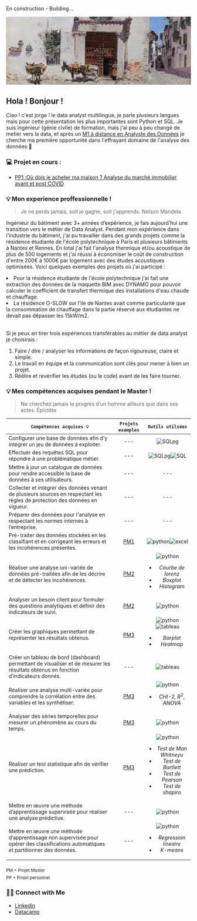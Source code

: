 En construction - Building...

![alt text](https://github.com/ocon-ene/ocon-ene/blob/main/house_toledo.jpg)

## Hola ! Bonjour ! 

Ciao ! c'est jorge ! le data analyst multilingue, je parle plusieurs langues mais pour cette présentation les plus importantes sont Python et SQL.
Je suis ingénieur (génie civile) de formation, mais j'ai peu à peu changé de metier vers la data, et après un [M1 à distance en Analyste des Données](https://www.francecompetences.fr/recherche/rncp/34964/) je cherche ma première opportunité dans l'effrayant domaine de l'analyse des données :ghost:


### 💻 Projet en cours : 
- [PP1 :Où dois je acheter ma maison ? Analyse du marché immobilier avant et post COVID](https://github.com/ocon-ene/SQL_Valeur_fonciere_p1)

### 💡 Mon experience proffessionnelle ! 

> Je ne perds jamais, soit je gagne, soit j'apprends. Nelson Mandela

Ingénieur du bâtiment avec 3+ années d’expérience, je fais aujourd’hui une transition vers le métier de Data Analyst. Pendant mon expérience dans l'industrie du bâtiment, j'ai pu travailler dans des grands projets comme la résidence étudiante de l'école polytechnique à Paris et plusieurs bâtiments à Nantes et Rennes. En total j'ai fait l'analyse thermique et/ou acoustique de plus de 500 logements et j'ai réussi à économiser le coût de construction d'entre 200€ à 1000€ par logement avec des études acoustiques optimisées.
Voici quelques exemples des projets où j'ai participé :

<li>Pour la résidence étudiante de l'école polytechnique j'ai fait une extraction des données de la maquette BIM avec DYNAMO pour pouvoir calculer le coefficient de transfert thermique des installations d'eau chaude et chauffage.</li>
<li>La résidence O-SLOW sur l’ile de Nantes avait comme particularité que la consommation de chauffage dans la partie réservé aux étudiantes ne devait pas dépasser les 15kW/m2.</li><br>


Si je peux en tirer trois expériences transférables au métier de data analyst je choisirais :
1.	Faire / dire / analyser les informations de façon rigoureuse, claire et simple.
2.	Le travail en équipe et la communication sont clés pour mener à bien un projet.
3.	Réélire et revérifier les études (ou le code) avant de les faire tourner.



### 💡 Mes compétences acquises pendant le Master !

> Ne cherchez jamais le progrès d’un homme ailleurs que dans ses actes. Épictète

| <div align="center">` Compétences acquises 💡 ` | ` Projets examples ` | ` Outils utilsées `
| :--- | :---: | :---: | 
| Configurer une base de données afin d’y intégrer un jeu de données à exploiter. | --- |![SQLpg](https://img.icons8.com/color/28/null/postgreesql.png)|
| Effectuer des requêtes SQL pour répondre à une problématique métier. | --- | ![SQLpg](https://img.icons8.com/color/28/null/postgreesql.png)![SQL](https://img.icons8.com/ios-filled/28/FFFFFF/sql.png) | 
| Mettre à jour un catalogue de données pour rendre accessible la base de données à ses utilisateurs. | --- |--- | 
| Collecter et intégrer des données venant de plusieurs sources en respectant les règles de protection des données en vigueur. | --- |--- |
| Préparer des données pour l'analyse en respectant les normes internes à l’entreprise. | --- |--- | 
| Pré-traiter des données stockées en les classifiant et en corrigeant les erreurs et les incohérences présentes. | [PM1](https://github.com/ocon-ene/openclassrooms-Data-Analyst/tree/main/PM1-%C3%A9tude%20de%20sant%C3%A9%20publique) |![python](https://img.icons8.com/color/28/null/python--v1.png)![excel](https://img.icons8.com/color/28/null/microsoft-excel-2019--v1.png) |
| Réaliser une analyse uni-variée de données pré-traitées afin de les décrire et de détecter les incohérences.  | [PM2](https://github.com/ocon-ene/openclassrooms-Data-Analyst/tree/main/PM2-optimisation%20de%20la%20gestion%20des%20donn%C3%A9es%20d'une%20boutique) | ![python](https://img.icons8.com/color/28/null/python--v1.png)<br><ul><li>*Courbe de lorenz*</li><li>*Boxplot*</li><li>*Histogram*</li></ul> | 
| Analyser un besoin client pour formuler des questions analytiques et définir des indicateurs de suivi. | [PM2](https://github.com/ocon-ene/openclassrooms-Data-Analyst/tree/main/PM2-optimisation%20de%20la%20gestion%20des%20donn%C3%A9es%20d'une%20boutique) | ![python](https://img.icons8.com/color/28/null/python--v1.png) |
| Créer les graphiques permettant de représenter les résultats obtenus. | [PM3](https://github.com/ocon-ene/openclassrooms-Data-Analyst/tree/main/PM3-analyse%20des%20ventes%20d'une%20librarie) | ![python](https://img.icons8.com/color/28/null/python--v1.png)![tableau](https://img.icons8.com/color/28/null/tableau-software.png)<br><ul><li>*Barplot*</li><li>*Heatmap*</li></ul>  | 
| Créer un tableau de bord (dashboard) permettant de visualiser et de mesurer les résultats obtenus en fonction d’indicateurs donnés. | --- |![tableau](https://img.icons8.com/color/28/null/tableau-software.png)  |  
| Réaliser une analyse multi-variée pour comprendre la corrélation entre des variables et les synthétiser.   | [PM3](https://github.com/ocon-ene/openclassrooms-Data-Analyst/tree/main/PM3-analyse%20des%20ventes%20d'une%20librarie) |![python](https://img.icons8.com/color/28/null/python--v1.png)<br><ul><li>*CHI-2, R<sup>2</sup>, ANOVA*</li> |
| Analyser des séries temporelles pour mesurer un phénomène au cours du temps. | [PM3](https://github.com/ocon-ene/openclassrooms-Data-Analyst/tree/main/PM3-analyse%20des%20ventes%20d'une%20librarie) |![python](https://img.icons8.com/color/28/null/python--v1.png)| 
| Réaliser un test statistique afin de vérifier une prédiction.  | [PM3](https://github.com/ocon-ene/openclassrooms-Data-Analyst/tree/main/PM3-analyse%20des%20ventes%20d'une%20librarie) |![python](https://img.icons8.com/color/28/null/python--v1.png)<br><ul><li>*Test de Man Whitneyu*</li><li>*Test de Bartlett*</li><li>*Test de Pearson*</li><li>*Test de shapiro*</li></ul>| 
| Mettre en œuvre une méthode d’apprentissage supervisée pour réaliser une analyse prédictive.  | --- |![python](https://img.icons8.com/color/28/null/python--v1.png)|
| Mettre en œuvre une méthode d’apprentissage non supervisée pour opérer des classifications automatiques et partitionner des données. | --- |![python](https://img.icons8.com/color/28/null/python--v1.png)<br><ul><li>*Regression lineaire*</li><li>*K-means*</li></ul>| 

<sub>PM = Projet Master </sub> <br>
<sub>PP = Projet personnel </sub> 
  


### 🙌🏻 Connect with Me
- [Linkedin](https://www.linkedin.com/in/oconjorge)
- [Datacamp](https://www.datacamp.com/profile/jorgeocon)
